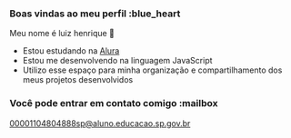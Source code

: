 ### Boas vindas ao meu perfil :blue_heart

Meu nome é luiz henrique 🖤

- Estou estudando na [Alura](https://www.alura.com.br)
- Estou me desenvolvendo na linguagem JavaScript
- Utilizo esse espaço para minha organização e compartilhamento dos meus projetos desenvolvidos

### Você pode entrar em contato comigo :mailbox

00001104804888sp@aluno.educacao.sp.gov.br
